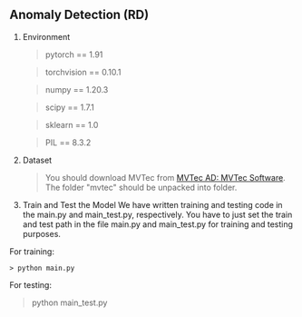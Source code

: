 ﻿## Anomaly Detection (RD)

1. Environment
	> pytorch == 1.91
	
	> torchvision == 0.10.1
	
	> numpy == 1.20.3
	
	> scipy == 1.7.1
	
	> sklearn == 1.0
	
	> PIL == 8.3.2
2. Dataset
    > You should download MVTec from [MVTec AD: MVTec Software](https://www.mvtec.com/company/research/datasets/mvtec-ad/). The folder "mvtec" should be unpacked into folder.

3. Train and Test the Model
We have written training and testing code in the main.py and main_test.py, respectively. You have to just set the train and test path in the file main.py and main_test.py for training and testing purposes.

For training:

    > python main.py

For testing:

> python main_test.py
    
